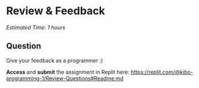 # Review & Feedback

_Estimated Time: 1 hours_

## Question

Give your feedback as a programmer :)

**Access** and **submit** the assignment in Replit here: https://replit.com/@kibo-programming-1/Review-Questions#Readme.md